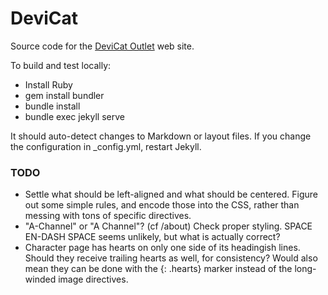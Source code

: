 # DeviCat

Source code for the [DeviCat Outlet](http://devicatoutlet.com/) web site.

To build and test locally:

* Install Ruby
* gem install bundler
* bundle install
* bundle exec jekyll serve

It should auto-detect changes to Markdown or layout files. If you change the
configuration in _config.yml, restart Jekyll.

### TODO

* Settle what should be left-aligned and what should be centered. Figure out some
  simple rules, and encode those into the CSS, rather than messing with tons of
  specific directives.
* "A-Channel" or "A Channel"? (cf /about) Check proper styling. SPACE EN-DASH SPACE
  seems unlikely, but what is actually correct?
* Character page has hearts on only one side of its headingish lines. Should they
  receive trailing hearts as well, for consistency? Would also mean they can be
  done with the {: .hearts} marker instead of the long-winded image directives.
